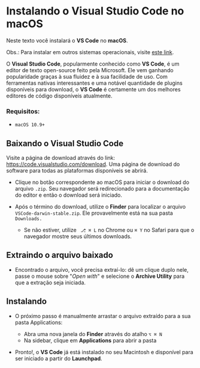 # Instalando o Visual Studio Code no macOS

Neste texto você instalará o **VS Code** no **macOS**. 

Obs.: Para instalar em outros sistemas operacionais, visite [este link](https://github.com/guiemi/como-instalar-xyz#editores-de-texto-ides-e-etc).

O **Visual Studio Code**, popularmente conhecido como **VS Code**, é um editor de texto open-source feito pela Microsoft. Ele vem ganhando popularidade graças à sua fluidez e à sua facilidade de uso. Com ferramentas nativas interessantes e uma notável quantidade de plugins disponíveis para download, o **VS Code** é certamente um dos melhores editores de código disponíveis atualmente.

### Requisitos:

* `macOS 10.9+`

## Baixando o Visual Studio Code

Visite a página de download através do link: https://code.visualstudio.com/download. Uma página de download do software para todas as plataformas disponíveis se abrirá. 

* Clique no botão correspondente ao macOS para iniciar o download do arquivo `.zip`. Seu navegador será redirecionado para a documentação do editor e então o download será iniciado. 

* Após o término do download, utilize o **Finder** para localizar o arquivo `VSCode-darwin-stable.zip`. Ele provavelmente está na sua pasta `Downloads.` 
  * Se não estiver, utilize  ` ⎇ ⌘ L` no Chrome ou `⌘ Y` no Safari para que o navegador mostre seus últimos downloads.

## Extraindo o arquivo baixado

* Encontrado o arquivo, você precisa extraí-lo: dê um clique duplo nele, passe o mouse sobre "*Open with*" e selecione o **Archive Utility** para que a extração seja iniciada.

## Instalando

* O próximo passo é manualmente arrastar o arquivo extraído para a sua pasta Applications:
  * Abra uma nova janela do **Finder** através do atalho `⌥ ⌘ N`
  * Na sidebar, clique em **Applications** para abrir a pasta

* Pronto!, o **VS Code** já está instalado no seu Macintosh e disponível para ser iniciado a partir do **Launchpad**.